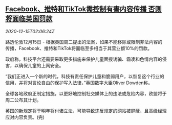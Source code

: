 <!--1607999014000-->
[Facebook、推特和TikTok需控制有害内容传播 否则将面临英国罚款](https://cn.reuters.com/article/facebook-tiktok-twitter-uk-1215-idCNKBS28P05S)
------

<div><i>2020-12-15T02:06:24Z</i></div><p>路透伦敦12月15日 - 根据英国周二提出的法案，如果不能移除或限制非法内容的传播，Facebook、推特和TikTok将面临至多相当于其营业额10%的罚款。</p><p>政府称，科技平台还需要采取更多措施来保护儿童面授诱骗、霸凌和色情内容的侵害，以确保儿童的上网安全。</p><p>“我们正进入一个新的时代，科技有责任保护儿童和脆弱用户，以恢复这个行业的信用，并将对言论自由的保护写入法律，”英国数字大臣Oliver Dowden称。</p><p>全球各地政府正制定措施，以更好地控制社交媒体上的违法或危险内容，欧盟将于周二公布其计划。</p><p>英国的新规定将于明年将付诸立法，可能导致违反规定的网站被屏蔽，且高级经理应对内容负责。(完)</p>
